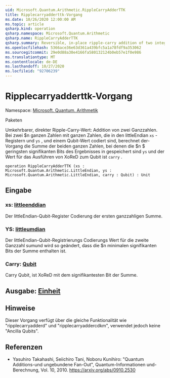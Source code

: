 ```yaml
---
uid: Microsoft.Quantum.Arithmetic.RippleCarryAdderTTK
title: Ripplecarryadderttk-Vorgang
ms.date: 10/26/2020 12:00:00 AM
ms.topic: article
qsharp.kind: operation
qsharp.namespace: Microsoft.Quantum.Arithmetic
qsharp.name: RippleCarryAdderTTK
qsharp.summary: Reversible, in-place ripple-carry addition of two integers. Given two $n$-bit integers encoded in LittleEndian registers `xs` and `ys`, and a qubit carry, the operation computes the sum of the two integers where the $n$ least significant bits of the result are held in `ys` and the carry out bit is xored to the qubit `carry`.
ms.openlocfilehash: 5366ace36e63d361a439bfc5a1a78fdf9a353062
ms.sourcegitcommit: 29e0d88a30e4166fa580132124b0eb57e1f0e986
ms.translationtype: MT
ms.contentlocale: de-DE
ms.lasthandoff: 10/27/2020
ms.locfileid: "92706239"
---
```

# <a name="ripplecarryadderttk-operation"></a>Ripplecarryadderttk-Vorgang

Namespace: [Microsoft. Quantum. Arithmetik](xref:Microsoft.Quantum.Arithmetic)

Paketen [](https://nuget.org/packages/)


Umkehrbarer, direkter Ripple-Carry-Wert: Addition von zwei Ganzzahlen.
Bei zwei $n ganzen Zahlen mit ganzen Zahlen, die in den littleEndian `xs` -Registern und `ys` , und einem Qubit-Wert codiert sind, berechnet der-Vorgang die Summe der beiden ganzen Zahlen, bei denen die $n $ geringsten signifikanten Bits des Ergebnisses in gespeichert sind `ys` und der Wert für das Ausführen von XoReD zum Qubit ist `carry` .

```qsharp
operation RippleCarryAdderTTK (xs : Microsoft.Quantum.Arithmetic.LittleEndian, ys : Microsoft.Quantum.Arithmetic.LittleEndian, carry : Qubit) : Unit
```


## <a name="input"></a>Eingabe

### <a name="xs--littleendian"></a>xs: [littleenddian](xref:Microsoft.Quantum.Arithmetic.LittleEndian)

Der littleEndian-Qubit-Register Codierung der ersten ganzzahligen Summe.


### <a name="ys--littleendian"></a>YS: [littleumdian](xref:Microsoft.Quantum.Arithmetic.LittleEndian)

Der littleEndian-Qubit-Registrierungs Codierungs Wert für die zweite Ganzzahl sumund wird so geändert, dass die $n minimalen signifikanten Bits der Summe enthalten ist.


### <a name="carry--qubit"></a>Carry: [Qubit](xref:microsoft.quantum.lang-ref.qubit)

Carry Qubit, ist XoReD mit dem signifikantesten Bit der Summe.



## <a name="output--unit"></a>Ausgabe: [Einheit](xref:microsoft.quantum.lang-ref.unit)



## <a name="remarks"></a>Hinweise

Dieser Vorgang verfügt über die gleiche Funktionalität wie "ripplecarryadderd" und "ripplecarryaddercdkm", verwendet jedoch keine "Ancilla Qubits".

## <a name="references"></a>Referenzen

- Yasuhiro Takahashi, Seiichiro Tani, Noboru Kunihiro: "Quantum Additions-und ungebundene Fan-Out", Quantum-Informationen und-Berechnung, Vol. 10, 2010.
  https://arxiv.org/abs/0910.2530